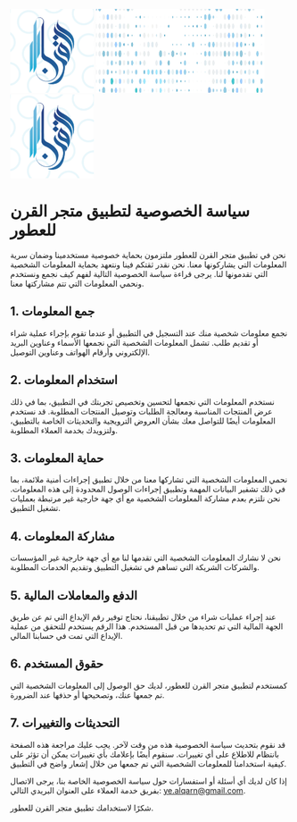 <img src="assets/images/logo.png" alt="Image" style="width: 150px; height: 150px;">  <img src="assets/images/categories_background.jpg" alt="Image" style="width: 60%; height: 150px;">  <img src="assets/images/logo.png" alt="Image" style="width: 150px; height: 150px;">

# سياسة الخصوصية لتطبيق متجر القرن للعطور

نحن في تطبيق متجر القرن للعطور ملتزمون بحماية خصوصية مستخدمينا وضمان سرية المعلومات التي يشاركونها معنا. نحن نقدر ثقتكم فينا ونتعهد بحماية المعلومات الشخصية التي تقدمونها لنا. يرجى قراءة سياسة الخصوصية التالية لفهم كيف نجمع ونستخدم ونحمي المعلومات التي تتم مشاركتها معنا.

## 1. جمع المعلومات

نجمع معلومات شخصية منك عند التسجيل في التطبيق أو عندما تقوم بإجراء عملية شراء أو تقديم طلب. تشمل المعلومات الشخصية التي نجمعها الأسماء وعناوين البريد الإلكتروني وأرقام الهواتف وعناوين التوصيل.

## 2. استخدام المعلومات

نستخدم المعلومات التي نجمعها لتحسين وتخصيص تجربتك في التطبيق، بما في ذلك عرض المنتجات المناسبة ومعالجة الطلبات وتوصيل المنتجات المطلوبة. قد نستخدم المعلومات أيضًا للتواصل معك بشأن العروض الترويجية والتحديثات الخاصة بالتطبيق، ولتزويدك بخدمة العملاء المطلوبة.

## 3. حماية المعلومات

نحمي المعلومات الشخصية التي تشاركها معنا من خلال تطبيق إجراءات أمنية ملائمة، بما في ذلك تشفير البيانات المهمة وتطبيق إجراءات الوصول المحدودة إلى هذه المعلومات. نحن نلتزم بعدم مشاركة المعلومات الشخصية مع أي جهة خارجية غير مرتبطة بعمليات تشغيل التطبيق.

## 4. مشاركة المعلومات

نحن لا نشارك المعلومات الشخصية التي تقدمها لنا مع أي جهة خارجية غير المؤسسات والشركات الشريكة التي تساهم في تشغيل التطبيق وتقديم الخدمات المطلوبة.

## 5. الدفع والمعاملات المالية

عند إجراء عمليات شراء من خلال تطبيقنا، نحتاج توفير رقم الإيداع التي تم عن طريق الجهة المالية التي تم تحديدها من قبل المستخدم. هذا الرقم يستخدم للتحقق من عملية الإيداع التي تمت في حسابنا المالي.

## 6. حقوق المستخدم

كمستخدم لتطبيق متجر القرن للعطور، لديك حق الوصول إلى المعلومات الشخصية التي تم جمعها عنك، وتصحيحها أو حذفها عند الضرورة.

## 7. التحديثات والتغييرات

قد نقوم بتحديث سياسة الخصوصية هذه من وقت لآخر. يجب عليك مراجعة هذه الصفحة بانتظام للاطلاع على أي تغييرات. سنقوم أيضًا بإعلامك بأي تغييرات يمكن أن تؤثر على كيفية استخدامنا للمعلومات الشخصية التي تم جمعها من خلال إشعار واضح في التطبيق.

إذا كان لديك أي أسئلة أو استفسارات حول سياسة الخصوصية الخاصة بنا، يرجى الاتصال بفريق خدمة العملاء على العنوان البريدي التالي: ye.alqarn@gmail.com.

شكرًا لاستخدامك تطبيق متجر القرن للعطور.
